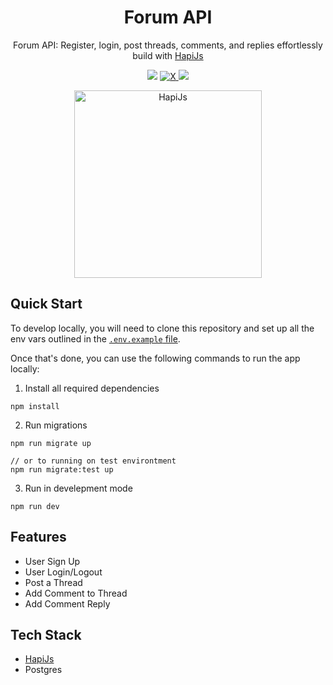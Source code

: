 <h1 align="center">Forum API</h1>

<p align="center">
  Forum API: Register, login, post threads, comments, and replies effortlessly build with
  <a href="https://github.com/hapijs/hapi">
    HapiJs
  </a>
</p>

<p align="center">
  <img src="https://github.com/muhamadrio-code/forum-api/actions/workflows/ci.yml/badge.svg"/>
  <a href="https://twitter.com/RyoPermana33">
    <img src="https://img.shields.io/twitter/follow/dubdotco?style=flat&label=muhammad-rio&logo=x&logoColor=fff" alt="X" />
  </a>
  <img src="https://img.shields.io/badge/Coverage-100%25-brightgreen.svg"/>
</p>

<p align="center">
  <a href="https://github.com/hapijs/hapi">
    <img src="https://raw.githubusercontent.com/hapijs/assets/master/images/hapi.png" width="300px" alt="HapiJs" />
  </a>
</p>

## Quick Start
To develop locally, you will need to clone this repository and set up all the env vars outlined in the [`.env.example` file](https://github.com/muhamadrio-code/forum-api/blob/master/.env.example).

Once that's done, you can use the following commands to run the app locally:

1. Install all required dependencies
```
npm install
```
2. Run migrations
```
npm run migrate up

// or to running on test environtment
npm run migrate:test up
```
3. Run in develepment mode 
```
npm run dev
```

## Features

- User Sign Up
- User Login/Logout
- Post a Thread
- Add Comment to Thread
- Add Comment Reply

## Tech Stack
- [HapiJs](https://github.com/hapijs/hapi)
- Postgres






